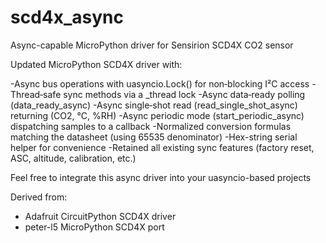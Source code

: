 # scd4x_async

Async-capable MicroPython driver for Sensirion SCD4X CO2 sensor

Updated MicroPython SCD4X driver with:

-Async bus operations with uasyncio.Lock() for non‑blocking I²C access
-Thread‑safe sync methods via a _thread lock
-Async data‑ready polling (data_ready_async)
-Async single‑shot read (read_single_shot_async) returning (CO2, °C, %RH)
-Async periodic mode (start_periodic_async) dispatching samples to a callback
-Normalized conversion formulas matching the datasheet (using 65535 denominator)
-Hex-string serial helper for convenience
-Retained all existing sync features (factory reset, ASC, altitude, calibration, etc.)


Feel free to integrate this async driver into your uasyncio-based projects


Derived from:
- Adafruit CircuitPython SCD4X driver
- peter-l5 MicroPython SCD4X port